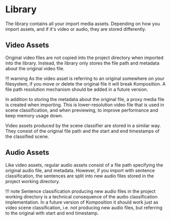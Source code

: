 # Library

The library contains all your import media assets. Depending on how you
import assets, and if it's video or audio, they are stored differently.

## Video Assets

Original video files are not copied into the project directory when imported
into the library. Instead, the library only stores the file path and metadata
about the original video file.

!!! warning
    As the video asset is referring to an original somewhere on your
    filesystem, if you move or delete the original file it will break
    Komposition. A file path resolution mechanism should be added in a
    future version.

In addition to storing the metadata about the original file, a proxy media
file is created when importing. This is lower-resolution video file that is
used in scene classification, and when previewing, to improve performance
and keep memory usage down.

Video assets produced by the scene classifier are stored in a similar way.
They consist of the original file path and the start and end timestamps of
the classified scene.

## Audio Assets

Like video assets, regular audio assets consist of a file path specifying the
original audio file, and metadata. However, if you import with sentence
classification, the sentences are split into new audio files stored in the
project working directory.

!!! note
    Sentence classification producing new audio files in the project working
    directory is a technical consequence of the audio classification
    implementation. In a future version of Komposition it should work just
    as video scene classification, i.e. not producing new audio files, but
    referring to the original with start and end timestamp.